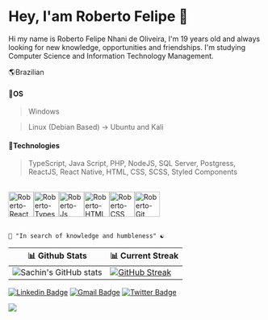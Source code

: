 # Hey, I'am Roberto Felipe  🌌

Hi my name is Roberto Felipe Nhani de Oliveira, I'm 19 years old and always looking for new knowledge, opportunities and friendships. I'm studying Computer Science and Information Technology Management.

🌎Brazilian

#### 🔹OS 
> Windows

> Linux (Debian Based) -> Ubuntu and Kali

#### 🔹Technologies
>  TypeScript, Java Script, PHP, NodeJS, SQL Server, Postgress, ReactJS, React Native, HTML, CSS, SCSS, Styled Components

  <br>
  
  <div style="display: flex" width="100%">
   <img align="center" alt="Roberto-React" height="50em" src="https://iconape.com/wp-content/files/ec/371378/svg/371378.svg"> 
   <img align="center" alt="Roberto-Typescript" height="50em" src="https://cdn.jsdelivr.net/gh/devicons/devicon/icons/typescript/typescript-original.svg">
   <img align="center" alt="Roberto-Js" height="50em" src="https://upload.wikimedia.org/wikipedia/commons/thumb/9/99/Unofficial_JavaScript_logo_2.svg/800px-Unofficial_JavaScript_logo_2.svg.png">
   <img align="center" alt="Roberto-HTML" height="50em" src="https://cdn.jsdelivr.net/gh/devicons/devicon/icons/html5/html5-plain-wordmark.svg">
   <img align="center" alt="Roberto-CSS" height="50em" src="https://cdn.jsdelivr.net/gh/devicons/devicon/icons/css3/css3-plain-wordmark.svg">
   <img align="center" alt="Roberto-Git" height="50em" src="https://cdn.jsdelivr.net/gh/devicons/devicon/icons/git/git-plain-wordmark.svg"> 
  </div>      
  
  <br>

  
    🧠 "In search of knowledge and humbleness" ☯
    


| 📊 Github Stats | 📊 Current Streak  |
| --- | --- |
| ![Sachin's GitHub stats](https://github-readme-stats.vercel.app/api?username=RobertooFelipe&show_icons=true&theme=dark&title_color=FFF&text_color=F2E9DB) | [![GitHub Streak](https://streak-stats.demolab.com?user=RobertooFelipe&theme=dark)](https://git.io/streak-stats) |
    
   

[![Linkedin Badge](https://img.shields.io/badge/-Linkedin-blue?style=flat-square&labelColor=blue&logo=linkedin&logoColor=white&link=https://www.linkedin.com/in/roberto-felipe-nhani-de-oliveira-b96a40209/)](https://www.linkedin.com/in/roberto-felipe-nhani-de-oliveira-b96a40209/) 
[![Gmail Badge](https://img.shields.io/badge/-Gmail-blue?style=flat-square&logo=Gmail&logoColor=white&link=mailto:feliperoberto092@gmail.com)](mailto:feliperoberto092@gmail.com) 
[![Twitter Badge](https://img.shields.io/badge/-Instagram-blue?style=flat-square&labelColor=blue&logo=instagram&logoColor=white&link=https://www.instagram.com/devteam.on/)](https://www.instagram.com/devteam.on/) 



 <img  src="https://raw.githubusercontent.com/Trilokia/Trilokia/379277808c61ef204768a61bbc5d25bc7798ccf1/bottom_header.svg" />


